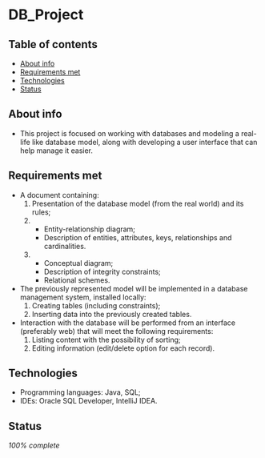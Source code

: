 # DB_Project
## Table of contents
* [About info](#about-info)
* [Requirements met](#requirements-met)
* [Technologies](#technologies)
* [Status](#status)

## About info
* This project is focused on working with databases and modeling a real-life like database model, along with developing a user interface that can help manage it easier.

## Requirements met
* A document containing:
   1. Presentation of the database model (from the real world) and its rules;
   2. * Entity-relationship diagram;
      * Description of entities, attributes, keys, relationships and cardinalities.
   3. * Conceptual diagram;
      * Description of integrity constraints;
      * Relational schemes.
* The previously represented model will be implemented in a database management system, installed locally:
   1. Creating tables (including constraints);
   2. Inserting data into the previously created tables.
* Interaction with the database will be performed from an interface (preferably web) that will meet the following requirements:
   1. Listing content with the possibility of sorting;
   2. Editing information (edit/delete option for each record).

## Technologies
* Programming languages: Java, SQL;
* IDEs: Oracle SQL Developer, IntelliJ IDEA.

## Status
*100% complete*
